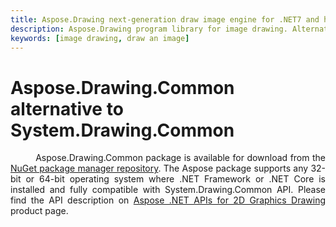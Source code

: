 ```yaml
---
title: Aspose.Drawing next-generation draw image engine for .NET7 and higher
description: Aspose.Drawing program library for image drawing. Alternative replacement to System.Drawing. Image drawing .NET (C#) for graphic application development.
keywords: [image drawing, draw an image]
---
```


# Aspose.Drawing.Common alternative to System.Drawing.Common

<p align='justify'>
&nbsp;&nbsp;&nbsp;&nbsp;&nbsp;&nbsp;&nbsp;&nbsp;
Aspose.Drawing.Common package is available for download from the  <a href="https://www.nuget.org/packages/Aspose.Drawing.Common">NuGet package manager repository</a>. The Aspose package supports any 32-bit or 64-bit operating system where .NET Framework or .NET Core is installed and fully compatible with System.Drawing.Common API. Please find the API description on <a href="https://products.aspose.com/drawing/net/">Aspose .NET APIs for 2D Graphics Drawing</a> product page.
</p>
